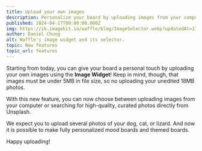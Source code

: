 ```yaml
---
title: Upload your own images
description: Personalize your board by uploading images from your computer. Your dog or cat deserves its own photo section.
published: 2024-04-17T00:00:00.000Z
img: https://ik.imagekit.io/waffle/blog/ImageSelector.webp?updatedAt=1713273383207
author: Daniel Chung
alt: Waffle's image widget and its selector.
topic: New features
topic_url: features
---
```


Starting from today, you can give your board a personal touch by uploading your own images using the **Image Widget**! Keep in mind, though, that images must be under 5MB in file size, so no uploading your unedited 18MB photos.

With this new feature, you can now choose between uploading images from your computer or searching for high-quality, curated photos directly from Unsplash.

We expect you to upload several photos of your dog, cat, or lizard. And now it is possible to make fully personalized mood boards and themed boards.

Happy uploading!
